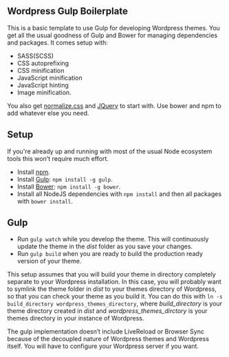## Wordpress Gulp Boilerplate

This is a basic template to use Gulp for developing Wordpress themes. You get all the usual goodness of Gulp and Bower for managing dependencies and  packages. It comes setup with:

- SASS(SCSS)
- CSS autoprefixing
- CSS minification
- JavaScript minification
- JavaScript hinting
- Image minification.

You also get [normalize.css](https://necolas.github.io/normalize.css/) and [JQuery](https://jquery.com) to start with. Use bower and npm to add whatever else you need.

## Setup

If you're already up and running with most of the usual Node ecosystem tools this won't require much effort.

* Install [npm](http://blog.npmjs.org/post/85484771375/how-to-install-npm).
* Install [Gulp](http://gulpjs.com/): `npm install -g gulp`.
* Install [Bower](http://bower.io/#install-bower): `npm install -g bower`.
* Install all NodeJS dependencies with `npm install` and then all packages with `bower install`.

## Gulp

* Run `gulp watch` while you develop the theme. This will continuously update the theme in the _dist_ folder as you save your changes.
* Run `gulp build` when you are ready to build the production ready version of your theme.

This setup assumes that you will build your theme in directory completely separate to your Wordpress installation. In this case, you will probably want to symlink the theme folder in _dist_ to your themes directory of Wordpress, so that you can check your theme as you build it. You can do this with `ln -s build_directory wordpress_themes_directory`, where _build_directory_ is your theme directory created in _dist_ and _wordpress_themes_dirctory_ is your themes directory in your instance of Wordpress.

The gulp implementation doesn’t include LiveReload or Browser Sync because of the decoupled nature of Wordpress themes and Wordpress itself. You will have to configure your Wordpress server if you want.
